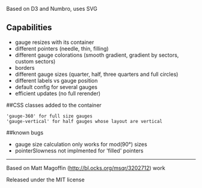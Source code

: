 

Based on D3 and Numbro, uses SVG


## Capabilities


* gauge resizes with its container
* different pointers (needle, thin, filling)
* different gauge colorations (smooth gradient, gradient by sectors, custom sectors)
* borders
* different gauge sizes (quarter, half, three quarters and full circles) 
* different labels vs gauge position
* default config for several gauges
* efficient updates (no full rerender)
 	
##CSS classes added to the container

	'gauge-360' for full size gauges
	'gauge-vertical' for half gauges whose layout are vertical
 	
##known bugs 

* gauge size calculation only works for mod(90°) sizes
* pointerSlowness not implmented for 'filled' pointers
	
	
---
Based on Matt Magoffin (http://bl.ocks.org/msqr/3202712) work

Released under the MIT license